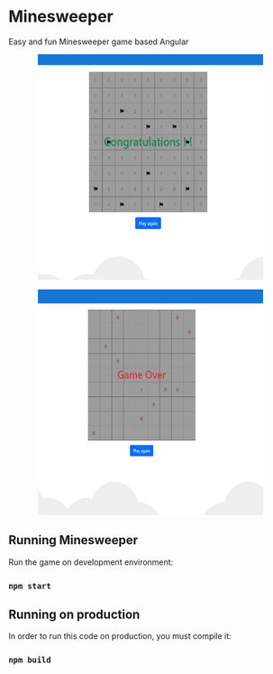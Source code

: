 # Minesweeper

Easy and fun Minesweeper game based Angular

<p align="center">
<img src="/src/assets/win.JPG" width="400" height="400">
</p>

<p align="center">
<img src="/src/assets/game_over.JPG" width="400" height="400">
</p>

## Running Minesweeper

Run the game on development environment:
### `npm start`

## Running on production

In order to run this code on production, you must compile it:

### `npm build`

